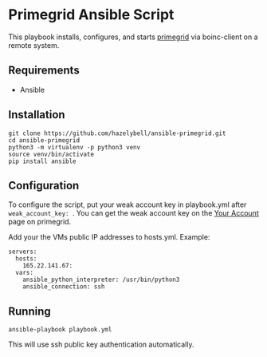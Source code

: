 # Primegrid Ansible Script

This playbook installs, configures, and starts 
[primegrid](http://www.primegrid.com/)
via boinc-client on a remote system.

## Requirements

* Ansible

## Installation

```
git clone https://github.com/hazelybell/ansible-primegrid.git
cd ansible-primegrid
python3 -m virtualenv -p python3 venv
source venv/bin/activate
pip install ansible
```

## Configuration

To configure the script, put your weak account key in playbook.yml after
`weak_account_key: `.
You can get
the weak account key on the [Your Account](http://www.primegrid.com/home.php)
page on primegrid.

Add your the VMs public IP addresses to hosts.yml. Example:

```
servers:
  hosts:
    165.22.141.67:
  vars:
    ansible_python_interpreter: /usr/bin/python3
    ansible_connection: ssh
```
## Running

```
ansible-playbook playbook.yml
```

This will use ssh public key authentication automatically.



